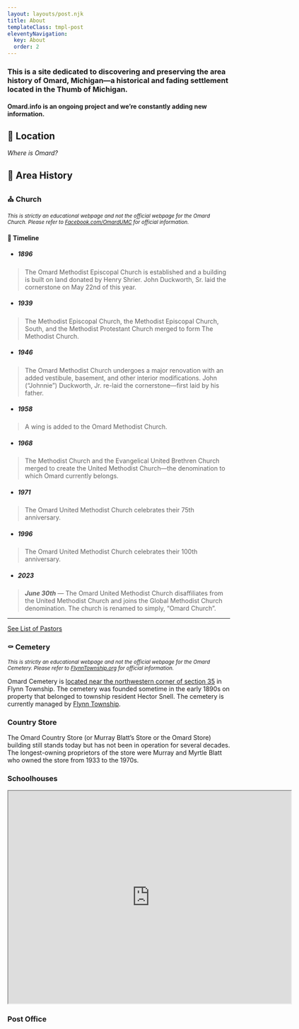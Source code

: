 ```yaml
---
layout: layouts/post.njk
title: About
templateClass: tmpl-post
eleventyNavigation:
  key: About
  order: 2
---
```


### This is a site dedicated to discovering and preserving the area history of Omard, Michigan—a historical and fading settlement located in the Thumb of Michigan.

#### Omard.info is an ongoing project and we’re constantly adding new information.

## 📌 Location
*Where is Omard?*

## 📖 Area History

### ⛪ Church

<small>*This is strictly an educational webpage and not the official webpage for the Omard Church. Please refer to <a href="https://facebook.com/omardumc" target="_blank">Facebook.com/OmardUMC</a> for official information.*</small>

#### 📜 Timeline


- ##### 1896

> The Omard Methodist Episcopal Church is established and a building is built on land donated by Henry Shrier. John Duckworth, Sr. laid the cornerstone on May 22nd of this year.


- ##### 1939

> The Methodist Episcopal Church, the Methodist Episcopal Church, South, and the Methodist Protestant Church merged to form The Methodist Church.


- ##### 1946

> The Omard Methodist Church undergoes a major renovation with an added vestibule, basement, and other interior modifications. John (“Johnnie”) Duckworth, Jr. re-laid the cornerstone—first laid by his father.


- ##### 1958

> A wing is added to the Omard Methodist Church.


- ##### 1968

> The Methodist Church and the Evangelical United Brethren Church merged to create the United Methodist Church—the denomination to which Omard currently belongs.

- ##### 1971

> The Omard United Methodist Church celebrates their 75th anniversary.

- ##### 1996

> The Omard United Methodist Church celebrates their 100th anniversary.

- ##### 2023

> ***June 30th*** — The Omard United Methodist Church disaffiliates from the United Methodist Church and joins the Global Methodist Church denomination. The church is renamed to simply, “Omard Church”.

---

<a href="https://docs.google.com/spreadsheets/d/1DHt6LQ_o57QMqf9y9txVRvFtYh01Q2KTyTg2tlwCMMM/edit?usp=sharing" target="_blank" class="btn">See List of Pastors</a>

### ⚰️ Cemetery

<small>*This is strictly an educational webpage and not the official webpage for the Omard Cemetery. Please refer to <a href="http://flynntownship.org/" target="_blank">FlynnTownship.org</a> for official information.*</small>

Omard Cemetery is <a href="https://www.google.com/maps/dir//Omard+Cemetery,+Brown+City,+MI+48416/" target="_blank">located near the northwestern corner of section 35</a> in Flynn Township. The cemetery was founded sometime in the early 1890s on property that belonged to township resident Hector Snell. The cemetery is currently managed by <a href="http://flynntownship.org/" target="_blank">Flynn Township</a>.

### Country Store

The Omard Country Store (or Murray Blatt’s Store or the Omard Store) building still stands today but has not been in operation for several decades. The longest-owning proprietors of the store were Murray and Myrtle Blatt who owned the store from 1933 to the 1970s.

### Schoolhouses

<iframe src="https://www.google.com/maps/d/embed?mid=1FIJY0Qy9qYesppZxjcDYJYoFwA0" width="640" height="480"></iframe>

### Post Office
